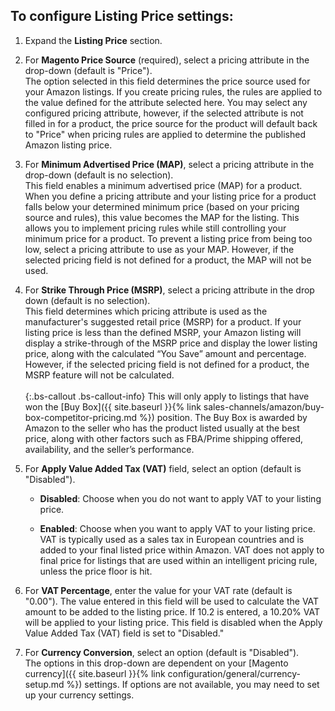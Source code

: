 
## To configure Listing Price settings:

1. Expand the **Listing Price** section.

1. For **Magento Price Source** (required), select a pricing attribute in the drop-down (default is "Price").<br />
The option selected in this field determines the price source used for your Amazon listings. If you create pricing rules, the rules are applied to the value defined for the attribute selected here. You may select any configured pricing attribute, however, if the selected attribute is not filled in for a product, the price source for the product will default back to "Price" when pricing rules are applied to determine the published Amazon listing price.

1. For **Minimum Advertised Price (MAP)**, select a pricing attribute in the drop-down (default is no selection).<br />
This field enables a minimum advertised price (MAP) for a product. When you define a pricing attribute and your listing price for a product falls below your determined minimum price (based on your pricing source and rules), this value becomes the MAP for the listing. This allows you to implement pricing rules while still controlling your minimum price for a product. To prevent a listing price from being too low, select a pricing attribute to use as your MAP. However, if the selected pricing field is not defined for a product, the MAP will not be used.

1. For **Strike Through Price (MSRP)**, select a pricing attribute in the drop down (default is no selection).<br />
This field determines which pricing attribute is used as the manufacturer's suggested retail price (MSRP) for a product. If your listing price is less than the defined MSRP, your Amazon listing will display a strike-through of the MSRP price and display the lower listing price, along with the calculated “You Save” amount and percentage. However, if the selected pricing field is not defined for a product, the MSRP feature will not be calculated.<br />
<br />{:.bs-callout .bs-callout-info}
This will only apply to listings that have won the [Buy Box]({{ site.baseurl }}{% link sales-channels/amazon/buy-box-competitor-pricing.md %}) position. The Buy Box is awarded by Amazon to the seller who has the product listed usually at the best price, along with other factors such as FBA/Prime shipping offered, availability, and the seller’s performance.

1. For **Apply Value Added Tax (VAT)** field, select an option (default is "Disabled").

    - **Disabled**: Choose when you do not want to apply VAT to your listing price.

    - **Enabled**: Choose when you want to apply VAT to your listing price. VAT is typically used as a sales tax in European countries and is added to your final listed price within Amazon. VAT does not apply to final price for listings that are used within an intelligent pricing rule, unless the price floor is hit.

1. For **VAT Percentage**, enter the value for your VAT rate (default is "0.00").
The value entered in this field will be used to calculate the VAT amount to be added to the listing price. If 10.2 is entered, a 10.20% VAT will be applied to your listing price. This field is disabled when the Apply Value Added Tax (VAT) field is set to "Disabled."

1. For **Currency Conversion**, select an option (default is "Disabled").<br />
The options in this drop-down are dependent on your [Magento currency]({{ site.baseurl }}{% link configuration/general/currency-setup.md %}) settings. If options are not available, you may need to set up your currency settings.
